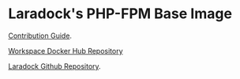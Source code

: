 # Laradock's PHP-FPM Base Image

[Contribution Guide](http://laradock.io/contributing/#edit-base-image).

[Workspace Docker Hub Repository](https://hub.docker.com/r/laradock/php-fpm/)

[Laradock Github Repository](https://github.com/Laradock/laradock).
